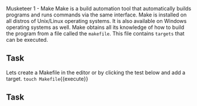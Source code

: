 Musketeer 1 - Make
Make is a build automation tool that automatically builds programs and runs commands via the same interface. Make is installed on all distros of Unix/Linux operating systems. It is also available on Windows operating systems as well. Make obtains all its knowledge of how to build the program from a file called the ```makefile```. This file contains ```targets``` that can be executed. 

## Task
Lets create a Makefile in the editor or by clicking the test below and add a target.
`touch Makefile`{{execute}}

## Task

